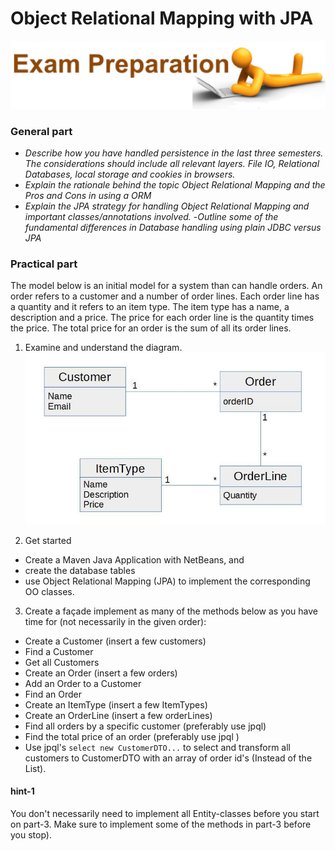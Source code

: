 # Object Relational Mapping with JPA 
![](../media/image4.png)

### General part

- *Describe how you have handled persistence in the last three semesters. The considerations should include all relevant layers. File IO, Relational Databases, local storage and cookies in browsers.*
- *Explain the rationale behind the topic Object Relational Mapping and the Pros and Cons in using a ORM*
- *Explain the JPA strategy for handling Object Relational Mapping and important classes/annotations involved.*
-*Outline some of the fundamental differences in Database handling using plain JDBC versus JPA*

### Practical part

The model below is an initial model for a system than can handle orders.
An order refers to a customer and a number of order lines. Each order
line has a quantity and it refers to an item type. The item type has a
name, a description and a price. The price for each order line is the
quantity times the price. The total price for an order is the sum of all
its order lines.

1)  Examine and understand the diagram.  ![](../media/order_eer.png)

2. Get started
- Create a Maven Java Application with NetBeans, and 
- create the database tables
- use Object Relational Mapping (JPA) to implement the corresponding OO classes.

3. Create a façade implement as many of the methods below as you have time for (not necessarily in the given order):

- Create a Customer (insert a few customers) 
- Find a Customer
- Get all Customers
- Create an Order (insert a few orders)
- Add an Order to a Customer
- Find an Order
- Create an ItemType (insert a few ItemTypes)
- Create an OrderLine (insert a few orderLines)
- Find all orders by a specific customer (preferably use jpql)
- Find the total price of an order (preferably use jpql )
- Use jpql's `select new CustomerDTO...` to select and transform all customers to CustomerDTO with an array of order id's (Instead of the List<OrderEntity>).

#### hint-1
You don't necessarily need to implement all Entity-classes before
you start on part-3. Make sure to implement some of the methods in part-3 before you stop).

